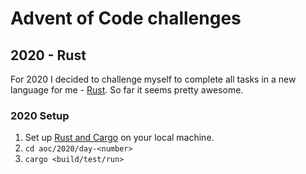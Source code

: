 # Advent of Code challenges
## 2020 - Rust
For 2020 I decided to challenge myself to complete all tasks in a new language for me - [Rust](https://www.rust-lang.org/learn/get-started). So far it seems pretty awesome.

### 2020 Setup 
1. Set up [Rust and Cargo](https://www.rust-lang.org/learn/get-started#platform-instructions-win) on your local machine.
2. ```cd aoc/2020/day-<number>```
3. ```cargo <build/test/run>```